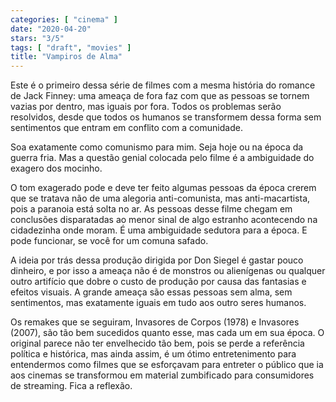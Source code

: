 ```yaml
---
categories: [ "cinema" ]
date: "2020-04-20"
stars: "3/5"
tags: [ "draft", "movies" ]
title: "Vampiros de Alma"
---
```

Este é o primeiro dessa série de filmes com a mesma história do
romance de Jack Finney: uma ameaça de fora faz com que as pessoas se
tornem vazias por dentro, mas iguais por fora. Todos os problemas serão
resolvidos, desde que todos os humanos se transformem dessa forma sem
sentimentos que entram em conflito com a comunidade.

Soa exatamente como comunismo para mim. Seja hoje ou na época da guerra
fria. Mas a questão genial colocada pelo filme é a ambiguidade do
exagero dos mocinho.

O tom exagerado pode e deve ter feito algumas pessoas da época crerem
que se tratava não de uma alegoria anti-comunista, mas anti-macartista,
pois a paranoia está solta no ar. As pessoas desse filme chegam em
conclusões disparatadas ao menor sinal de algo estranho acontecendo
na cidadezinha onde moram. É uma ambiguidade sedutora para a época. E
pode funcionar, se você for um comuna safado.

A ideia por trás dessa produção dirigida por Don Siegel é gastar
pouco dinheiro, e por isso a ameaça não é de monstros ou alienígenas
ou qualquer outro artifício que dobre o custo de produção por causa das
fantasias e efeitos visuais. A grande ameaça são essas pessoas sem alma,
sem sentimentos, mas exatamente iguais em tudo aos outro seres humanos.

Os remakes que se seguiram, Invasores de Corpos (1978) e Invasores
(2007), são tão bem sucedidos quanto esse, mas cada um em sua época. O
original parece não ter envelhecido tão bem, pois se perde a referência
política e histórica, mas ainda assim, é um ótimo entretenimento para
entendermos como filmes que se esforçavam para entreter o público que
ia aos cinemas se transformou em material zumbificado para consumidores
de streaming. Fica a reflexão.
